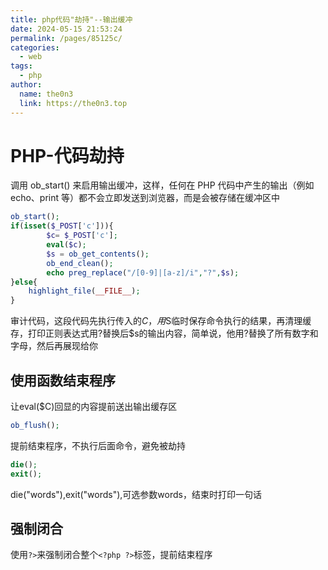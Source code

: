 ```yaml
---
title: php代码"劫持"--输出缓冲
date: 2024-05-15 21:53:24
permalink: /pages/85125c/
categories:
  - web
tags:
  - php
author: 
  name: the0n3
  link: https://the0n3.top
---
```


# PHP-代码劫持

调用 ob_start() 来启用输出缓冲，这样，任何在 PHP 代码中产生的输出（例如 echo、print 等）都不会立即发送到浏览器，而是会被存储在缓冲区中

```php
ob_start();
if(isset($_POST['c'])){
        $c= $_POST['c'];
        eval($c);
        $s = ob_get_contents();         
        ob_end_clean();
        echo preg_replace("/[0-9]|[a-z]/i","?",$s);
}else{
    highlight_file(__FILE__);
}
```

审计代码，这段代码先执行传入的$C，用$S临时保存命令执行的结果，再清理缓存，打印正则表达式用?替换后$s的输出内容，简单说，他用?替换了所有数字和字母，然后再展现给你

## 使用函数结束程序

让eval($C)回显的内容提前送出输出缓存区

```php
ob_flush();         
```

提前结束程序，不执行后面命令，避免被劫持

```php
die();              
exit();
```

die("words"),exit("words"),可选参数words，结束时打印一句话

## 强制闭合

使用`?>`来强制闭合整个`<?php ?>`标签，提前结束程序